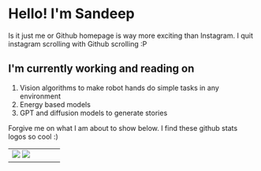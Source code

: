 # Hello! I'm Sandeep
Is it just me or Github homepage is way more exciting than Instagram. I quit instagram scrolling with Github scrolling :P 

<!--
**sandeepnmenon/sandeepnmenon** is a ✨ _special_ ✨ repository because its `README.md` (this file) appears on your GitHub profile.

Here are some ideas to get you started:

- 🔭 I’m currently working on ...
- 🌱 I’m currently learning ...
- 👯 I’m looking to collaborate on ...
- 🤔 I’m looking for help with ...
- 💬 Ask me about ...
- 📫 How to reach me: ...
- 😄 Pronouns: ...
- ⚡ Fun fact: ...
-->

## I'm currently working and reading on
1. Vision algorithms to make robot hands do simple tasks in any environment
2. Energy based models
3. GPT and diffusion models to generate stories

Forgive me on what I am about to show below. I find these github stats logos so cool :)
<table>
<tr><td valign="top" width="50%">
<img src="https://github-readme-stats.vercel.app/api?username=sandeepnmenon&count_private=true&show_icons=true&theme=transparent" />
<img src="https://github-readme-stats.vercel.app/api/top-langs/?username=sandeepnmenon&hide=css,jupyter%20notebook&layout=compact&theme=transparent&langs_count=8"/>  
</td></tr></table>

<!--
<p align="left"> <a href="https://github.com/ryo-ma/github-profile-trophy"><img src="https://github-profile-trophy.vercel.app/?username=sandeepnmenon&no-bg=true" alt="sandeepnmenon" /></a> </p>
-->


